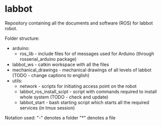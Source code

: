 labbot
======

Repository containing all the documents and software (ROS) for labbot robot.

Folder structure:
- arduino:
	- ros_lib - include files for of messages used for Arduino (through rosserial_arduino package)
- labbot_ws - catkin workspace with all the files
- mechanical_drawings - mechanical drawings of all levels of labbot (TODO - change captions to english)
- utils:
	- network - scripts for initiating access point on the robot
	* labbot_ros_install_scipt - script with commands required to install whole system (TODO - check and update)
	* labbot_start - bash starting script which starts all the required services (in tmux session)

Notation used:
	"-" denotes a folder
	"*" denotes a file